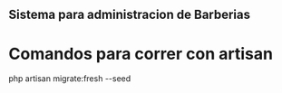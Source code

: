 
## Sistema para administracion de Barberias

# Comandos para correr con artisan
php artisan migrate:fresh --seed


